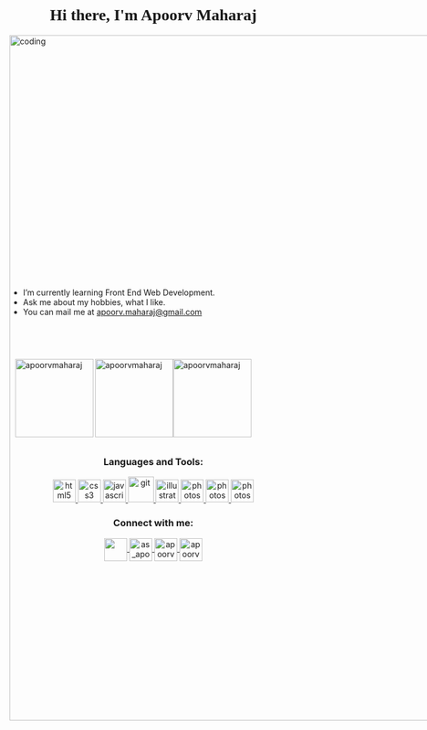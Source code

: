 <!--![MasterHead](https://cdn.dribbble.com/users/1235346/screenshots/3252385/job.gif)-->
<h1 align="center" id="Head" style="font-family: Acumin;">
Hi there, I'm Apoorv Maharaj
</h1>
<div style="display: flex;">
<div style="display: flex; width: 1200px; height: 400px;">
<img align="center" border-radius: 50px; alt="coding" width="1200px" src="https://cdn.dribbble.com/users/1235346/screenshots/3252385/job.gif">
</div>
<span style="display: flex;">
<h3 align="left">
<pre>
I am a highly motivated individual who is passionate about learning front-end web development. 
I have completed several online courses and tutorials on HTML, CSS, and JavaScript, 
and I am currently enrolled in a comprehensive web development bootcamp to enhance my skills. 
I am eager to work collaboratively with a team of developers and designers to create user-friendly 
and visually appealing websites. 
Skills:         Proficient in HTML, CSS, and JavaScript Familiar with ReactJS and VueJS frameworks 
                Experience with Git version control Strong problem-solving skills Excellent 
                communication skills and ability to work in a team environment 
Education:      I am pursuing a degree in Electronics Engineering. 
Certifications: Certified in HTML and CSS by Codecademy Certified in JavaScript by FreeCodeCamp 
Hobbies:        Apart from coding, I enjoy listening music, reading, and trying new recipes in the 
                kitchen.
Interests:      Watching anime, teaching, etc.
</pre>
</h3>
</span>
</div>

<p align="left"> <a href="https://twitter.com/" target="blank"><img src="https://img.shields.io/twitter/follow/?logo=twitter&style=for-the-badge" alt="" /></a> </p>

<span style="display: flex; margin-bottom: 40px">
<ul>
  <li>I’m currently learning Front End Web Development.</li>
  <li>Ask me about my hobbies, what I like.</li>
  <li>You can mail me at <a href="mailto:apoorv.maharaj@gmail.com">apoorv.maharaj@gmail.com<a/></li>
</ul>
</span>
<div style="display:flex; justfy-content: center; align-content: center; align-items: center; margin-top: 50px; padding: 10px;">
<span style="display:flex;">
<img height="137" align="left" src="https://github-readme-stats.vercel.app/api/top-langs?username=apoorvmaharaj&show_icons=true&locale=en&layout=compact" alt="apoorvmaharaj" />
</span>
<span style="display:flex;">
<img height="137" align="center" src="https://github-readme-stats.vercel.app/api?username=apoorvmaharaj&show_icons=true&locale=en" alt="apoorvmaharaj" />
</span>
<span style="display:flex;">
<img height="137" align="left" src="https://github-readme-streak-stats.herokuapp.com/?user=apoorvmaharaj&" alt="apoorvmaharaj" />
</span>
</div>

<h3 align="center">Languages and Tools:</h3>
<p align="center"> 
<a href="https://www.w3.org/html/" target="_blank" rel="noreferrer"> 
<img src="https://img.icons8.com/material/96/FFFFFF/html-5.png" alt="html5" width="40" height="40"/> 
</a>
<a href="https://www.w3schools.com/css/" target="_blank" rel="noreferrer"> 
<img src="https://img.icons8.com/material/96/FFFFFF/css3.png" alt="css3" width="40" height="40"/> 
</a> 
<a href="https://developer.mozilla.org/en-US/docs/Web/JavaScript" target="_blank" rel="noreferrer"> 
<img src="https://img.icons8.com/material/96/FFFFFF/js.png" alt="javascript" width="40" height="40"/> 
</a>
<a href="https://git-scm.com/" target="_blank" rel="noreferrer"> 
<img src="https://img.icons8.com/material/96/FFFFFF/git.png" alt="git" width="45" height="45"/> 
</a>  
<a href="https://www.adobe.com/in/products/illustrator.html" target="_blank" rel="noreferrer"> 
<img src="https://img.icons8.com/material/96/FFFFFF/adobe-illustrator.png" alt="illustrator" width="40" height="40"/> 
</a>  
<a href="https://www.photoshop.com/en" target="_blank" rel="noreferrer"> 
<img src="https://img.icons8.com/material/96/FFFFFF/adobe-photoshop--v1.png" alt="photoshop" width="40" height="40"/> 
</a> 
<a href="https://www.office.com/" target="_blank" rel="noreferrer"> 
<img src="https://img.icons8.com/material/96/FFFFFF/ms-word--v2.png" alt="photoshop" width="40" height="40"/> 
</a> 
<a href="https://www.office.com/" target="_blank" rel="noreferrer"> 
<img src="https://img.icons8.com/material/96/FFFFFF/ms-publisher.png" alt="photoshop" width="40" height="40"/> 
</a> 
</p>

<h3 align="center">Connect with me:</h3>
<p align="center">
<a href="https://fb.com/apoorv.maharaj" target="blank">
<img align="center" src="https://img.icons8.com/material/96/FFFFFF/facebook--v1.png" height="40" width="40" />
</a>
<a href="https://instagram.com/as_apoorv" target="blank">
<img align="center" src="https://img.icons8.com/material/96/FFFFFF/instagram-new--v1.png" alt="as_apoorv" height="40" width="40" />
</a>
<a href="https://www.behance/apoorvmaharaj" target="blank">
<img align="center" src="https://img.icons8.com/material/96/FFFFFF/behance.png" alt="apoorvmaharaj" height="40" width="40" />
</a>
<a href="https://www.github/apoorvmaharaj" target="blank">
<img align="center" src="https://img.icons8.com/material/96/FFFFFF/github.png" alt="apoorvmaharaj" height="40" width="40" />
</a>
</p>
